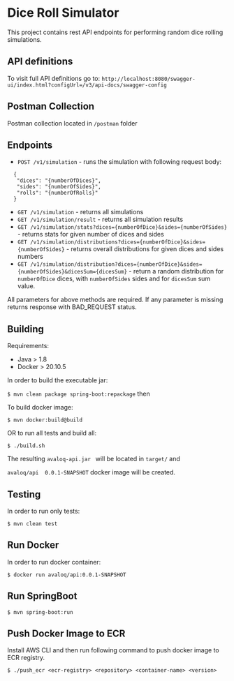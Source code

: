 # Dice Roll Simulator
This project contains rest API endpoints for performing random dice rolling simulations.

## API definitions
To visit full API definitions go to: `http://localhost:8080/swagger-ui/index.html?configUrl=/v3/api-docs/swagger-config`

## Postman Collection

Postman collection located in `/postman` folder

## Endpoints
* `POST /v1/simulation` - runs the simulation with following request body:
```
  {
   "dices": "{numberOfDices}",
   "sides": "{numberOfSides}",
   "rolls": "{numberOfRolls}"
  }
```
* `GET /v1/simulation` - returns all simulations
* `GET /v1/simulation/result` - returns all simulation results
* `GET /v1/simulation/stats?dices={numberOfDice}&sides={numberOfSides}` - returns stats for given number of dices and sides
* `GET /v1/simulation/distributions?dices={numberOfDice}&sides={numberOfSides}` - returns overall distributions for given dices and sides numbers
* `GET /v1/simulation/distribution?dices={numberOfDice}&sides={numberOfSides}&dicesSum={dicesSum}` - return a random distribution for `numberOfDice` dices, with `numberOfSides` sides and for `dicesSum` sum value.

All parameters for above methods are required. If any parameter is missing returns response with BAD_REQUEST status.

## Building
Requirements:

- Java > 1.8
- Docker > 20.10.5

In order to build the executable jar:

```$ mvn clean package spring-boot:repackage``` then

To build docker image:

```$ mvn docker:build@build```

OR to run all tests and build all:

```$ ./build.sh```

The resulting ```avaloq-api.jar ``` will be located in ```target/``` and

```avaloq/api  0.0.1-SNAPSHOT``` docker image will be created.

## Testing

In order to run only tests:

```$ mvn clean test```

## Run Docker

In order to run docker container:

```$ docker run avaloq/api:0.0.1-SNAPSHOT```

## Run SpringBoot

```$ mvn spring-boot:run```

## Push Docker Image to ECR

Install AWS CLI and then run following command to push docker image to ECR registry.

```$ ./push_ecr <ecr-registry> <repository> <container-name> <version>```